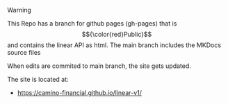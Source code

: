 > [!WARNING]
> This Repo has a branch for github pages (gh-pages) that is $${\color{red}Public}$$ and contains the linear API as html.
> The main branch includes the MKDocs source files <BR/>

When edits are commited to main branch, the site gets updated. <BR/>

The site is located at: <BR/>
- https://camino-financial.github.io/linear-v1/

